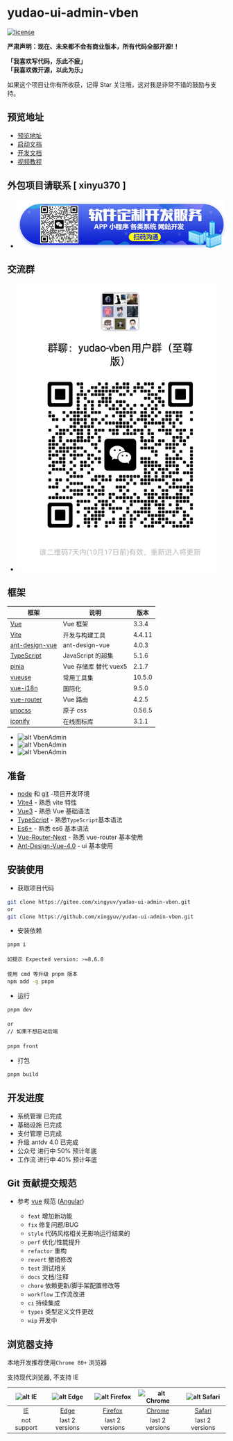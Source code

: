 # yudao-ui-admin-vben

[![license](https://img.shields.io/github/license/xingyuv/vue-vben-admin.svg)](LICENSE)

**严肃声明：现在、未来都不会有商业版本，所有代码全部开源!！**

**「我喜欢写代码，乐此不疲」**  
**「我喜欢做开源，以此为乐」**

如果这个项目让你有所收获，记得 Star 关注哦，这对我是非常不错的鼓励与支持。

## 预览地址

- [预览地址](http://dashboard-vben.yudao.iocoder.cn/)
- [启动文档](https://doc.iocoder.cn/quick-start/)
- [开发文档](http://vben-doc.x-surge.com/)
- [视频教程](https://doc.iocoder.cn/video/)

## 外包项目请联系 [ xinyu370 ]

- ![alt 定制开发](./public/resource/img/wx2.png)

## 交流群

- ![alt 交流群](./public/resource/img/wx.png)

## 框架

| 框架                                                                 | 说明                  | 版本   |
| -------------------------------------------------------------------- | --------------------- | ------ |
| [Vue](https://staging-cn.vuejs.org/)                                 | Vue 框架              | 3.3.4  |
| [Vite](https://cn.vitejs.dev//)                                      | 开发与构建工具        | 4.4.11 |
| [ant-design-vue](https://antdv.com/)                                 | ant-design-vue        | 4.0.3  |
| [TypeScript](https://www.typescriptlang.org/docs/)                   | JavaScript 的超集     | 5.1.6  |
| [pinia](https://pinia.vuejs.org/)                                    | Vue 存储库 替代 vuex5 | 2.1.7  |
| [vueuse](https://vueuse.org/)                                        | 常用工具集            | 10.5.0 |
| [vue-i18n](https://kazupon.github.io/vue-i18n/zh/introduction.html/) | 国际化                | 9.5.0  |
| [vue-router](https://router.vuejs.org/)                              | Vue 路由              | 4.2.5  |
| [unocss](https://uno.antfu.me/)                                      | 原子 css              | 0.56.5 |
| [iconify](https://icon-sets.iconify.design/)                         | 在线图标库            | 3.1.1  |

- ![alt VbenAdmin](https://anncwb.github.io/anncwb/images/preview1.png)
- ![alt VbenAdmin](https://anncwb.github.io/anncwb/images/preview2.png)
- ![alt VbenAdmin](https://anncwb.github.io/anncwb/images/preview3.png)

## 准备

- [node](http://nodejs.org/) 和 [git](https://git-scm.com/) -项目开发环境
- [Vite4](https://vitejs.dev/) - 熟悉 vite 特性
- [Vue3](https://v3.vuejs.org/) - 熟悉 Vue 基础语法
- [TypeScript](https://www.typescriptlang.org/) - 熟悉`TypeScript`基本语法
- [Es6+](http://es6.ruanyifeng.com/) - 熟悉 es6 基本语法
- [Vue-Router-Next](https://next.router.vuejs.org/) - 熟悉 vue-router 基本使用
- [Ant-Design-Vue-4.0](https://antdv.com/) - ui 基本使用

## 安装使用

- 获取项目代码

```bash
git clone https://gitee.com/xingyuv/yudao-ui-admin-vben.git
or
git clone https://github.com/xingyuv/yudao-ui-admin-vben.git
```

- 安装依赖

```bash
pnpm i

如提示 Expected version: >=8.6.0

使用 cmd 等升级 pnpm 版本
npm add -g pnpm

```

- 运行

```bash
pnpm dev

or
// 如果不想启动后端

pnpm front

```

- 打包

```bash
pnpm build
```

## 开发进度

- 系统管理 已完成
- 基础设施 已完成
- 支付管理 已完成
- 升级 antdv 4.0 已完成
- 公众号 进行中 50% 预计年底
- 工作流 进行中 40% 预计年底

## Git 贡献提交规范

- 参考 [vue](https://github.com/vuejs/vue/blob/dev/.github/COMMIT_CONVENTION.md) 规范 ([Angular](https://github.com/conventional-changelog/conventional-changelog/tree/master/packages/conventional-changelog-angular))

  - `feat` 增加新功能
  - `fix` 修复问题/BUG
  - `style` 代码风格相关无影响运行结果的
  - `perf` 优化/性能提升
  - `refactor` 重构
  - `revert` 撤销修改
  - `test` 测试相关
  - `docs` 文档/注释
  - `chore` 依赖更新/脚手架配置修改等
  - `workflow` 工作流改进
  - `ci` 持续集成
  - `types` 类型定义文件更改
  - `wip` 开发中

## 浏览器支持

本地开发推荐使用`Chrome 80+` 浏览器

支持现代浏览器, 不支持 IE

| ![alt IE](https://raw.githubusercontent.com/alrra/browser-logos/master/src/edge/edge_32x32.png) | ![alt Edge](https://raw.githubusercontent.com/alrra/browser-logos/master/src/edge/edge_32x32.png) | ![alt Firefox](https://raw.githubusercontent.com/alrra/browser-logos/master/src/firefox/firefox_32x32.png) | ![alt Chrome](https://raw.githubusercontent.com/alrra/browser-logos/master/src/chrome/chrome_32x32.png) | ![alt Safari](https://raw.githubusercontent.com/alrra/browser-logos/master/src/safari/safari_32x32.png) |
| :---------------------------------------------------------------------------------------------: | :-----------------------------------------------------------------------------------------------: | :--------------------------------------------------------------------------------------------------------: | :-----------------------------------------------------------------------------------------------------: | :-----------------------------------------------------------------------------------------------------: |
|                     [IE](http://godban.github.io/browsers-support-badges/)                      |                     [Edge](http://godban.github.io/browsers-support-badgess/)                     |                        [Firefox](http://godban.github.io/browsers-support-badges/)                         |                       [Chrome](http://godban.github.io/browsers-support-badges/)                        |                       [Safari](http://godban.github.io/browsers-support-badges/)                        |
|                                           not support                                           |                                          last 2 versions                                          |                                              last 2 versions                                               |                                             last 2 versions                                             |                                             last 2 versions                                             |
